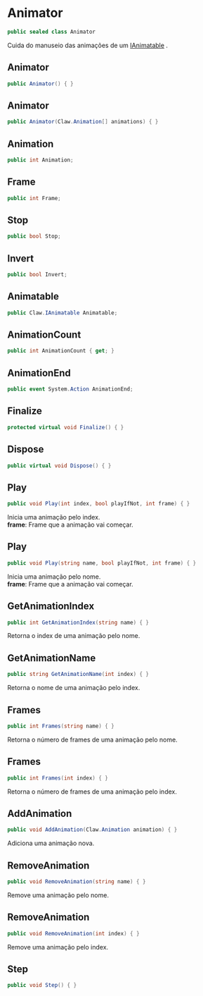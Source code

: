 # Animator
```csharp
public sealed class Animator
```
Cuida do manuseio das animações de um [IAnimatable](/API/Claw/IAnimatable.md#IAnimatable) .<br />
## Animator
```csharp
public Animator() { }
```
## Animator
```csharp
public Animator(Claw.Animation[] animations) { }
```
## Animation
```csharp
public int Animation;
```
## Frame
```csharp
public int Frame;
```
## Stop
```csharp
public bool Stop;
```
## Invert
```csharp
public bool Invert;
```
## Animatable
```csharp
public Claw.IAnimatable Animatable;
```
## AnimationCount
```csharp
public int AnimationCount { get; } 
```
## AnimationEnd
```csharp
public event System.Action AnimationEnd;
```
## Finalize
```csharp
protected virtual void Finalize() { }
```
## Dispose
```csharp
public virtual void Dispose() { }
```
## Play
```csharp
public void Play(int index, bool playIfNot, int frame) { }
```
Inicia uma animação pelo index.<br />
**frame**: Frame que a animação vai começar.<br />
## Play
```csharp
public void Play(string name, bool playIfNot, int frame) { }
```
Inicia uma animação pelo nome.<br />
**frame**: Frame que a animação vai começar.<br />
## GetAnimationIndex
```csharp
public int GetAnimationIndex(string name) { }
```
Retorna o index de uma animação pelo nome.<br />
## GetAnimationName
```csharp
public string GetAnimationName(int index) { }
```
Retorna o nome de uma animação pelo index.<br />
## Frames
```csharp
public int Frames(string name) { }
```
Retorna o número de frames de uma animação pelo nome.<br />
## Frames
```csharp
public int Frames(int index) { }
```
Retorna o número de frames de uma animação pelo index.<br />
## AddAnimation
```csharp
public void AddAnimation(Claw.Animation animation) { }
```
Adiciona uma animação nova.<br />
## RemoveAnimation
```csharp
public void RemoveAnimation(string name) { }
```
Remove uma animação pelo nome.<br />
## RemoveAnimation
```csharp
public void RemoveAnimation(int index) { }
```
Remove uma animação pelo index.<br />
## Step
```csharp
public void Step() { }
```
